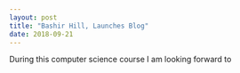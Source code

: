 ```yaml
---
layout: post
title: "Bashir Hill, Launches Blog"
date: 2018-09-21
---
```


During this computer science course I am looking forward to  
